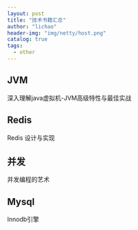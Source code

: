 ```yaml
---
layout: post
title: "技术书籍汇总"
author: "lichao"
header-img: "img/netty/host.png"
catalog: true
tags:
  - other
---
```


## JVM
深入理解java虚拟机-JVM高级特性与最佳实战

## Redis
Redis 设计与实现

## 并发
并发编程的艺术

## Mysql
Innodb引擎
